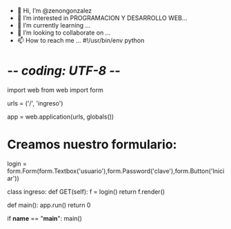 - 👋 Hi, I’m @zenongonzalez
- 👀 I’m interested in PROGRAMACION Y DESARROLLO WEB...
- 🌱 I’m currently learning ...
- 💞️ I’m looking to collaborate on ...
- 📫 How to reach me ...
#!/usr/bin/env python
# -*- coding: UTF-8 -*-
import web
from web import form

urls = ('/', 'ingreso')

app = web.application(urls, globals())

# Creamos nuestro formulario:
login = form.Form(form.Textbox('usuario'),form.Password('clave'),form.Button('Iniciar'))

class ingreso:
    def GET(self):
        f = login()
        return f.render()

def main():
    app.run()
    return 0

if __name__ == "__main__": 
    main()
<!---
zenongonzalez/zenongonzalez is a ✨ special ✨ repository because its `README.md` (this file) appears on your GitHub profile.
You can click the Preview link to take a look at your changes.
--->
